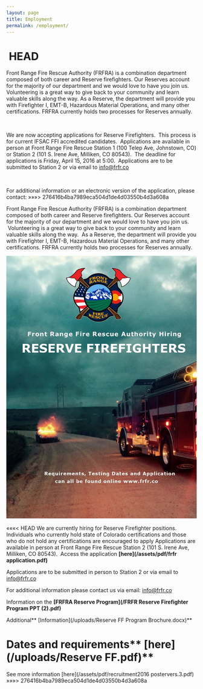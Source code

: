 ```yaml
---
layout: page
title: Employment
permalink: /employment/
---
```



# &nbsp;HEAD

Front Range Fire Rescue Authority (FRFRA) is a combination department composed of both career and Reserve firefighters. Our Reserves account for the majority of our department and we would love to have you join us. Volunteering is a great way to give back to your community and learn valuable skills along the way. As a Reserve, the department will provide you with Firefighter I, EMT-B, Hazardous Material Operations, and many other certifications. FRFRA currently holds two processes for Reserves annually.

&nbsp;

We are now accepting applications for Reserve Firefighters.&nbsp; This process is for current IFSAC FFI accredited candidates. &nbsp;Applications are available in person at Front Range Fire Rescue Station 1 (100 Telep Ave, Johnstown, CO) or Station 2 (101 S. Irene Ave, Milliken, CO 80543).&nbsp; The deadline for applications is Friday, April 15, 2016 at 5:00. &nbsp;Applications are to be submitted to Station 2 or via email to info@frfr.co

&nbsp;

For additional information or an electronic version of the application, please contact: &raquo;&raquo;&raquo;&gt; 276416b4ba7989eca504d1de4d03550b4d3a608a

Front Range Fire Rescue Authority (FRFRA) is a combination department composed of both career and Reserve firefighters. Our Reserves account for the majority of our department and we would love to have you join us. &nbsp;Volunteering is a great way to give back to your community and learn valuable skills along the way. &nbsp;As a Reserve, the department will provide you with Firefighter I, EMT-B, Hazardous Material Operations, and many other certifications. FRFRA currently holds two processes for Reserves annually.

![](/uploads/versions/pic-only---x----1200-1650x---.jpg)

&laquo;&laquo;&laquo;&lt; HEAD We are currently hiring for Reserve Firefighter positions.&nbsp; Individuals who currently hold state of Colorado certifications and those who do not hold any certifications are encouraged to apply Applications are available in person at Front Range Fire Rescue Station 2 (101 S. Irene Ave, Milliken, CO 80543). &nbsp;Access the application **[here](/assets/pdf/frfr application.pdf)**

Applications are to be submitted in person to Station 2 or via email to info@frfr.co&nbsp;

For additional information please contact us via email: info@frfr.co

Information on the **[FRFRA Reserve Program](/FRFR Reserve Firefighter Program PPT (2).pdf)**

Additional\*\* [Information](/uploads/Reserve FF Program Brochure.docx)\*\*

# Dates and requirements\*\* [here](/uploads/Reserve FF.pdf)\*\*

See more information [here](/assets/pdf/recruitment2016 postervers.3.pdf) &raquo;&raquo;&raquo;&gt; 276416b4ba7989eca504d1de4d03550b4d3a608a
